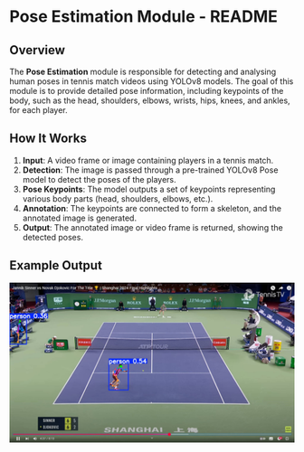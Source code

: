 # Pose Estimation Module - README

## Overview

The **Pose Estimation** module is responsible for detecting and analysing human poses in tennis match videos using YOLOv8 models. The goal of this module is to provide detailed pose information, including keypoints of the body, such as the head, shoulders, elbows, wrists, hips, knees, and ankles, for each player.

## How It Works

1. **Input**: A video frame or image containing players in a tennis match.
2. **Detection**: The image is passed through a pre-trained YOLOv8 Pose model to detect the poses of the players.
3. **Pose Keypoints**: The model outputs a set of keypoints representing various body parts (head, shoulders, elbows, etc.).
4. **Annotation**: The keypoints are connected to form a skeleton, and the annotated image is generated.
5. **Output**: The annotated image or video frame is returned, showing the detected poses.

## Example Output
![Keypoint_Annotated_image](https://github.com/hejinhao119/TennisTracker/blob/main/testing/annotated_images/tennis_match_image1.jpg)
